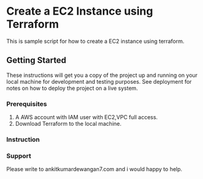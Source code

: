 # Create a EC2 Instance using Terraform

This is sample script for how to create a EC2 instance using terraform.

## Getting Started

These instructions will get you a copy of the project up and running on your local machine for development and testing purposes. See deployment for notes on how to deploy the project on a live system.

### Prerequisites

1. A AWS account with IAM user with EC2,VPC full access.
2. Download Terraform to the local machine.

### Instruction



### Support

Please write to ankitkumardewangan7.com and i would happy to help.
